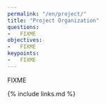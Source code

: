 ```yaml
---
permalink: "/en/project/"
title: "Project Organization"
questions:
-   FIXME
objectives:
-   FIXME
keypoints:
-   FIXME
---
```


FIXME

{% include links.md %}
